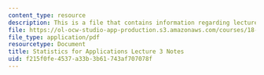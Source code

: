 ```yaml
---
content_type: resource
description: This is a file that contains information regarding lecture 3 notes.
file: https://ol-ocw-studio-app-production.s3.amazonaws.com/courses/18-443-statistics-for-applications-spring-2015/f215f0fe4537a33b3b61743af707078f_MIT18_443S15_LEC3.pdf
file_type: application/pdf
resourcetype: Document
title: Statistics for Applications Lecture 3 Notes
uid: f215f0fe-4537-a33b-3b61-743af707078f
---
```

